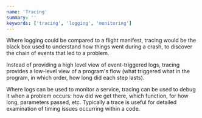```yaml
---
name: 'Tracing'
summary: ''
keywords: ['tracing', 'logging', 'monitoring']
---
```


Where logging could be compared to a flight manifest, tracing would be the black box used to understand how things went during a crash, to discover the chain of events that led to a problem.

Instead of providing a high level view of event-triggered logs, tracing provides a low-level view of a program's flow (what triggered what in the program, in which order, how long did each step lasts).

Where logs can be used to monitor a service, tracing can be used to debug it when a problem occurs: how did we get there, which function, for how long, parameters passed, etc. Typically a trace is useful for detailed examination of timing issues occurring within a code.
